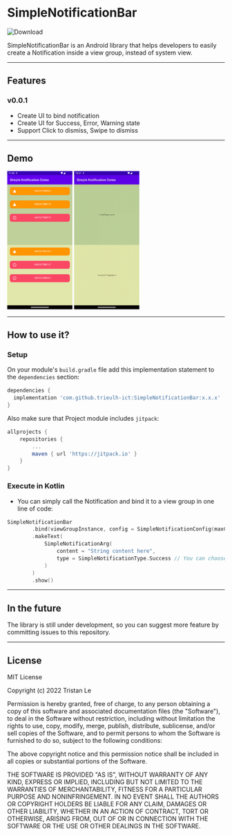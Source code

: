 # SimpleNotificationBar

![Download](https://jitpack.io/v/trieulh-ict/SimpleNotificationBar.svg)

SimpleNotificationBar is an Android library that helps developers to easily create a Notification inside a view group, instead of system view.

---

## Features

### v0.0.1

- Create UI to bind notification
- Create UI for Success, Error, Warning state
- Support Click to dismiss, Swipe to dismiss

---

## Demo

<img src="images/Demo.png" width="30%"> <img src="images/Demo.gif" width="30%">

---

## How to use it?

### Setup

On your module's `build.gradle` file add this implementation statement to the `dependencies` section:

```groovy
dependencies {
  implementation 'com.github.trieulh-ict:SimpleNotificationBar:x.x.x'
}
```

Also make sure that Project module includes `jitpack`:

```groovy
allprojects {
    repositories {
        ...
        maven { url 'https://jitpack.io' }
    }
}
```

### Execute in Kotlin

- You can simply call the Notification and bind it to a view group in one line of code:

```kotlin
SimpleNotificationBar
        .bind(viewGroupInstance, config = SimpleNotificationConfig(maxCount = 2, duration = 3000L))
        .makeText(
            SimpleNotificationArg(
                content = "String content here",
                type = SimpleNotificationType.Success // You can choose another types as Error, Warning.
            )
        )
        .show()
```

---

## In the future

The library is still under development, so you can suggest more feature by committing issues to this repository.

---

## License

MIT License

Copyright (c) 2022 Tristan Le

Permission is hereby granted, free of charge, to any person obtaining a copy
of this software and associated documentation files (the "Software"), to deal
in the Software without restriction, including without limitation the rights
to use, copy, modify, merge, publish, distribute, sublicense, and/or sell
copies of the Software, and to permit persons to whom the Software is
furnished to do so, subject to the following conditions:

The above copyright notice and this permission notice shall be included in all
copies or substantial portions of the Software.

THE SOFTWARE IS PROVIDED "AS IS", WITHOUT WARRANTY OF ANY KIND, EXPRESS OR
IMPLIED, INCLUDING BUT NOT LIMITED TO THE WARRANTIES OF MERCHANTABILITY,
FITNESS FOR A PARTICULAR PURPOSE AND NONINFRINGEMENT. IN NO EVENT SHALL THE
AUTHORS OR COPYRIGHT HOLDERS BE LIABLE FOR ANY CLAIM, DAMAGES OR OTHER
LIABILITY, WHETHER IN AN ACTION OF CONTRACT, TORT OR OTHERWISE, ARISING FROM,
OUT OF OR IN CONNECTION WITH THE SOFTWARE OR THE USE OR OTHER DEALINGS IN THE
SOFTWARE.
